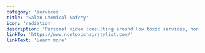 ```yaml
---
category: 'services'
title: 'Salon Chemical Safety'
icon: 'radiation'
description: 'Personal video consulting around low toxic services, non toxic hair care, salon business, chemical safety and more. TODO Kevin Whitney'
linkTo: 'https://www.nontoxichairstylist.com/'
linkText: 'Learn more'
---
```

